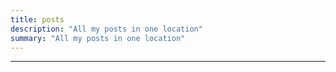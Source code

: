 ```yaml
---
title: posts
description: "All my posts in one location"
summary: "All my posts in one location"
---
```


---